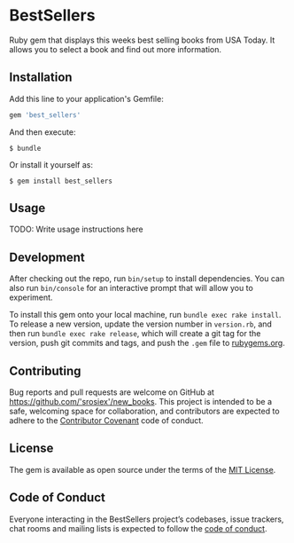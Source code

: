 # BestSellers

Ruby gem that displays this weeks best selling books from USA Today. It allows you to select a book and find out more information.

## Installation

Add this line to your application's Gemfile:

```ruby
gem 'best_sellers'
```

And then execute:

    $ bundle

Or install it yourself as:

    $ gem install best_sellers

## Usage

TODO: Write usage instructions here

## Development

After checking out the repo, run `bin/setup` to install dependencies. You can also run `bin/console` for an interactive prompt that will allow you to experiment.

To install this gem onto your local machine, run `bundle exec rake install`. To release a new version, update the version number in `version.rb`, and then run `bundle exec rake release`, which will create a git tag for the version, push git commits and tags, and push the `.gem` file to [rubygems.org](https://rubygems.org).

## Contributing

Bug reports and pull requests are welcome on GitHub at https://github.com/'srosiex'/new_books. This project is intended to be a safe, welcoming space for collaboration, and contributors are expected to adhere to the [Contributor Covenant](http://contributor-covenant.org) code of conduct.

## License

The gem is available as open source under the terms of the [MIT License](https://opensource.org/licenses/MIT).

## Code of Conduct

Everyone interacting in the BestSellers project’s codebases, issue trackers, chat rooms and mailing lists is expected to follow the [code of conduct](https://github.com/'srosiex'/best_sellers/blob/master/CODE_OF_CONDUCT.md).
